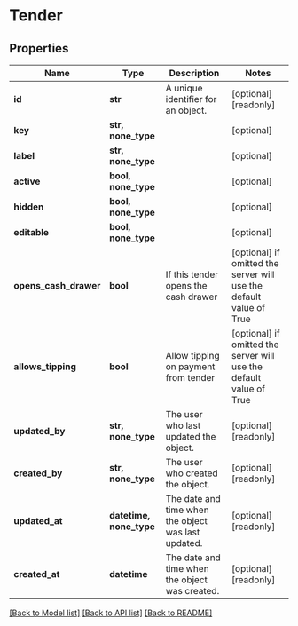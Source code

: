 # Tender


## Properties
Name | Type | Description | Notes
------------ | ------------- | ------------- | -------------
**id** | **str** | A unique identifier for an object. | [optional] [readonly] 
**key** | **str, none_type** |  | [optional] 
**label** | **str, none_type** |  | [optional] 
**active** | **bool, none_type** |  | [optional] 
**hidden** | **bool, none_type** |  | [optional] 
**editable** | **bool, none_type** |  | [optional] 
**opens_cash_drawer** | **bool** | If this tender opens the cash drawer | [optional]  if omitted the server will use the default value of True
**allows_tipping** | **bool** | Allow tipping on payment from tender | [optional]  if omitted the server will use the default value of True
**updated_by** | **str, none_type** | The user who last updated the object. | [optional] [readonly] 
**created_by** | **str, none_type** | The user who created the object. | [optional] [readonly] 
**updated_at** | **datetime, none_type** | The date and time when the object was last updated. | [optional] [readonly] 
**created_at** | **datetime** | The date and time when the object was created. | [optional] [readonly] 

[[Back to Model list]](../../README.md#documentation-for-models) [[Back to API list]](../../README.md#documentation-for-api-endpoints) [[Back to README]](../../README.md)


